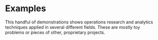 # Examples

This handful of demonstrations shows operations research and analytics techniques applied in several different fields. These are mostly toy problems or pieces of other, proprietary projects.
